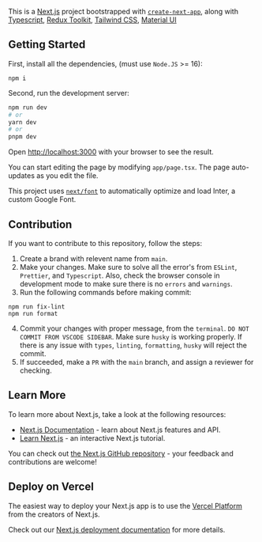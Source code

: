 This is a [Next.js](https://nextjs.org/) project bootstrapped with [`create-next-app`](https://github.com/vercel/next.js/tree/canary/packages/create-next-app), along with [Typescript](https://www.typescriptlang.org/), [Redux Toolkit](https://redux-toolkit.js.org/), [Tailwind CSS](https://tailwindcss.com/), [Material UI](https://mui.com/)

## Getting Started

First, install all the dependencies, (must use `Node.JS` >= 16):

```
npm i
```

Second, run the development server:

```bash
npm run dev
# or
yarn dev
# or
pnpm dev
```

Open [http://localhost:3000](http://localhost:3000) with your browser to see the result.

You can start editing the page by modifying `app/page.tsx`. The page auto-updates as you edit the file.

This project uses [`next/font`](https://nextjs.org/docs/basic-features/font-optimization) to automatically optimize and load Inter, a custom Google Font.

## Contribution

If you want to contribute to this repository, follow the steps:

1. Create a brand with relevent name from `main`.
2. Make your changes. Make sure to solve all the error's from `ESLint`, `Prettier`, and `Typescript`. Also, check the browser console in development mode to make sure there is no `errors` and `warnings`.
3. Run the following commands before making commit:
```
npm run fix-lint
npm run format
```
4. Commit your changes with proper message, from the `terminal`. `DO NOT COMMIT FROM VSCODE SIDEBAR`. Make sure `husky` is working properly. If there is any issue with `types`, `linting`, `formatting`, `husky` will reject the commit.
5. If succeeded, make a `PR` with the `main` branch, and assign a reviewer for checking.

## Learn More

To learn more about Next.js, take a look at the following resources:

- [Next.js Documentation](https://nextjs.org/docs) - learn about Next.js features and API.
- [Learn Next.js](https://nextjs.org/learn) - an interactive Next.js tutorial.

You can check out [the Next.js GitHub repository](https://github.com/vercel/next.js/) - your feedback and contributions are welcome!

## Deploy on Vercel

The easiest way to deploy your Next.js app is to use the [Vercel Platform](https://vercel.com/new?utm_medium=default-template&filter=next.js&utm_source=create-next-app&utm_campaign=create-next-app-readme) from the creators of Next.js.

Check out our [Next.js deployment documentation](https://nextjs.org/docs/deployment) for more details.
